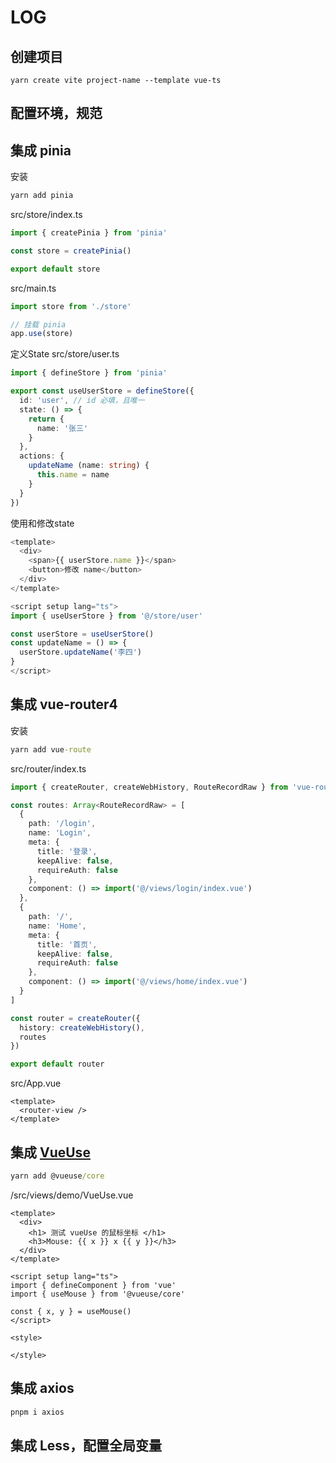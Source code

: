 # LOG

## 创建项目

```
yarn create vite project-name --template vue-ts
```

## 配置环境，规范

## 集成 pinia

安装

``` cmd
yarn add pinia
```

src/store/index.ts

``` ts
import { createPinia } from 'pinia'

const store = createPinia()

export default store
```
src/main.ts

``` ts
import store from './store'

// 挂载 pinia
app.use(store)
```

定义State src/store/user.ts

``` ts
import { defineStore } from 'pinia'

export const useUserStore = defineStore({
  id: 'user', // id 必填，且唯一
  state: () => {
    return {
      name: '张三'
    }
  },
  actions: {
    updateName (name: string) {
      this.name = name
    }
  }
})
```

使用和修改state

``` ts
<template>
  <div>
    <span>{{ userStore.name }}</span>
    <button>修改 name</button>
  </div>
</template>

<script setup lang="ts">
import { useUserStore } from '@/store/user'

const userStore = useUserStore()
const updateName = () => {
  userStore.updateName('李四')
}
</script>
```

## 集成 vue-router4

安装

``` cmd
yarn add vue-route
```

src/router/index.ts

``` ts
import { createRouter, createWebHistory, RouteRecordRaw } from 'vue-router'

const routes: Array<RouteRecordRaw> = [
  {
    path: '/login',
    name: 'Login',
    meta: {
      title: '登录',
      keepAlive: false,
      requireAuth: false
    },
    component: () => import('@/views/login/index.vue')
  },
  {
    path: '/',
    name: 'Home',
    meta: {
      title: '首页',
      keepAlive: false,
      requireAuth: false
    },
    component: () => import('@/views/home/index.vue')
  }
]

const router = createRouter({
  history: createWebHistory(),
  routes
})

export default router

```

src/App.vue

```
<template>
  <router-view />
</template>

```

## 集成 [VueUse](https://vueuse.org/)

``` cmd
yarn add @vueuse/core
```

/src/views/demo/VueUse.vue

``` vue
<template>
  <div>
    <h1> 测试 vueUse 的鼠标坐标 </h1>
    <h3>Mouse: {{ x }} x {{ y }}</h3>
  </div>
</template>

<script setup lang="ts">
import { defineComponent } from 'vue'
import { useMouse } from '@vueuse/core'

const { x, y } = useMouse()
</script>

<style>

</style>
```

## 集成 axios

``` cmd
pnpm i axios
```

## 集成 Less，配置全局变量
